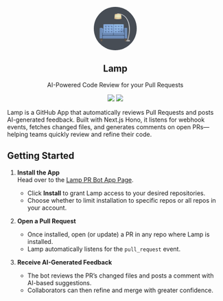 <p align="center">
 <img width="100px" src="public/favicon.png" align="center" alt="GitHub Readme Stats" style="border-radius: 50px;" />
 <h2 align="center" style="border-radius: 10px; overflow: hidden;">Lamp</h2>
 <p align="center" style="border-radius: 10px; overflow: hidden;">AI-Powered Code Review for your Pull Requests</p>
</p>
<p align="center">
    <img src="https://img.shields.io/badge/License-MIT-green.svg"/>
    <img src="https://img.shields.io/badge/Hosted%20on-Vercel-black?logo=vercel"/>
</p>





Lamp is a GitHub App that automatically reviews Pull Requests and posts AI-generated feedback. Built with Next.js Hono, it listens for webhook events, fetches changed files, and generates comments on open PRs—helping teams quickly review and refine their code.

## Getting Started

1. **Install the App**  
   Head over to the [Lamp PR Bot App Page](https://github.com/apps/lamp-pr-bot).  
   - Click **Install** to grant Lamp access to your desired repositories.  
   - Choose whether to limit installation to specific repos or all repos in your account.

2. **Open a Pull Request**  
   - Once installed, open (or update) a PR in any repo where Lamp is installed.  
   - Lamp automatically listens for the `pull_request` event.

3. **Receive AI-Generated Feedback**  
   - The bot reviews the PR’s changed files and posts a comment with AI-based suggestions.  
   - Collaborators can then refine and merge with greater confidence.

